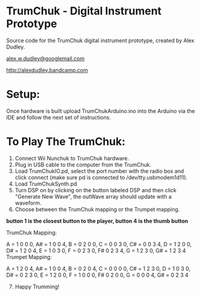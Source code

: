 TrumChuk - Digital Instrument Prototype
========
Source code for the TrumChuk digital instrument prototype, created by Alex Dudley.

alex.w.dudley@googlemail.com

http://alexdudley.bandcamp.com

Setup:
======
Once hardware is built upload TrumChukArduino.ino into the Arduino via the IDE and follow the next set of instructions.

To Play The TrumChuk:
======

1. Connect Wii Nunchuk to TrumChuk hardware.
2. Plug in USB cable to the computer from the TrumChuk.
3. Load TrumChukIO.pd, select the port number with the radio box and click connect (make sure pd is connected to /dev/tty.usbmodem1d11).
4. Load TrumChukSynth.pd
5. Turn DSP on by clicking on the button labeled DSP and then click "Generate New Wave", the outWave array should update with a waveform.
6. Choose between the TrumChuk mapping or the Trumpet mapping.

**button 1 is the closest button to the player, button 4 is the thumb button**

TrumChuk Mapping: 

A = 1 0 0 0, A# = 1 0 0 4, B = 0 2 0 0, C = 0 0 3 0, C# = 0 0 3 4, D = 1 2 0 0, D# = 1 2 0 4, E = 1 0 3 0, F = 0 2 3 0, F# 0 2 3 4, G = 1 2 3 0, G# = 1 2 3 4
Trumpet Mapping: 

A = 1 2 0 4, A# = 1 0 0 4, B = 0 2 0 4, C = 0 0 0 0, C# = 1 2 3 0, D = 1 0 3 0, D# = 0 2 3 0, E = 1 2 0 0, F = 1 0 0 0, F# 0 2 0 0, G = 0 0 0 4, G# = 0 2 3 4

7. Happy Trumming!

